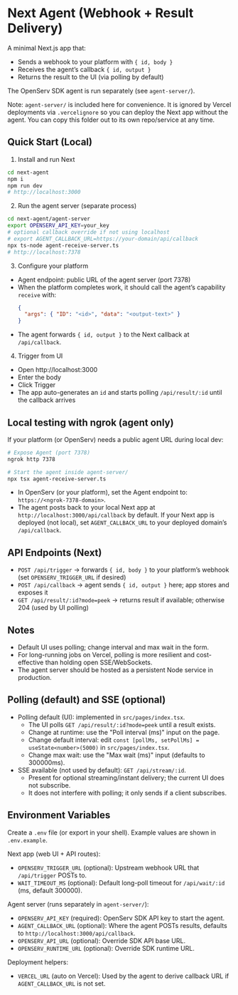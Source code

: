 # Next Agent (Webhook + Result Delivery)

A minimal Next.js app that:
- Sends a webhook to your platform with `{ id, body }`
- Receives the agent’s callback `{ id, output }`
- Returns the result to the UI (via polling by default)

The OpenServ SDK agent is run separately (see `agent-server/`).

Note: `agent-server/` is included here for convenience. It is ignored by Vercel deployments via `.vercelignore` so you can deploy the Next app without the agent. You can copy this folder out to its own repo/service at any time.

## Quick Start (Local)

1) Install and run Next
```bash
cd next-agent
npm i
npm run dev
# http://localhost:3000
```

2) Run the agent server (separate process)
```bash
cd next-agent/agent-server
export OPENSERV_API_KEY=your_key
# optional callback override if not using localhost
# export AGENT_CALLBACK_URL=https://your-domain/api/callback
npx ts-node agent-receive-server.ts
# http://localhost:7378
```

3) Configure your platform
- Agent endpoint: public URL of the agent server (port 7378)
- When the platform completes work, it should call the agent’s capability `receive` with:
  ```json
  {
    "args": { "ID": "<id>", "data": "<output-text>" }
  }
  ```
- The agent forwards `{ id, output }` to the Next callback at `/api/callback`.

4) Trigger from UI
- Open http://localhost:3000
- Enter the body
- Click Trigger
- The app auto-generates an `id` and starts polling `/api/result/:id` until the callback arrives
  

## Local testing with ngrok (agent only)

If your platform (or OpenServ) needs a public agent URL during local dev:

```bash
# Expose Agent (port 7378)
ngrok http 7378

# Start the agent inside agent-server/
npx tsx agent-receive-server.ts
```

- In OpenServ (or your platform), set the Agent endpoint to: `https://<ngrok-7378-domain>`.
- The agent posts back to your local Next app at `http://localhost:3000/api/callback` by default. If your Next app is deployed (not local), set `AGENT_CALLBACK_URL` to your deployed domain’s `/api/callback`.


## API Endpoints (Next)
- `POST /api/trigger` → forwards `{ id, body }` to your platform’s webhook (set `OPENSERV_TRIGGER_URL` if desired)
- `POST /api/callback` → agent sends `{ id, output }` here; app stores and exposes it
- `GET /api/result/:id?mode=peek` → returns result if available; otherwise 204 (used by UI polling)

## Notes
- Default UI uses polling; change interval and max wait in the form.
- For long-running jobs on Vercel, polling is more resilient and cost-effective than holding open SSE/WebSockets.
- The agent server should be hosted as a persistent Node service in production.

## Polling (default) and SSE (optional)

- Polling default (UI): implemented in `src/pages/index.tsx`.
  - The UI polls `GET /api/result/:id?mode=peek` until a result exists.
  - Change at runtime: use the "Poll interval (ms)" input on the page.
  - Change default interval: edit `const [pollMs, setPollMs] = useState<number>(5000)` in `src/pages/index.tsx`.
  - Change max wait: use the "Max wait (ms)" input (defaults to 300000ms).
- SSE available (not used by default): `GET /api/stream/:id`.
  - Present for optional streaming/instant delivery; the current UI does not subscribe.
  - It does not interfere with polling; it only sends if a client subscribes.

## Environment Variables

Create a `.env` file (or export in your shell). Example values are shown in `.env.example`.

Next app (web UI + API routes):
- `OPENSERV_TRIGGER_URL` (optional): Upstream webhook URL that `/api/trigger` POSTs to.
- `WAIT_TIMEOUT_MS` (optional): Default long-poll timeout for `/api/wait/:id` (ms, default 300000).

Agent server (runs separately in `agent-server/`):
- `OPENSERV_API_KEY` (required): OpenServ SDK API key to start the agent.
- `AGENT_CALLBACK_URL` (optional): Where the agent POSTs results, defaults to `http://localhost:3000/api/callback`.
- `OPENSERV_API_URL` (optional): Override SDK API base URL.
- `OPENSERV_RUNTIME_URL` (optional): Override SDK runtime URL.

Deployment helpers:
- `VERCEL_URL` (auto on Vercel): Used by the agent to derive callback URL if `AGENT_CALLBACK_URL` is not set.
